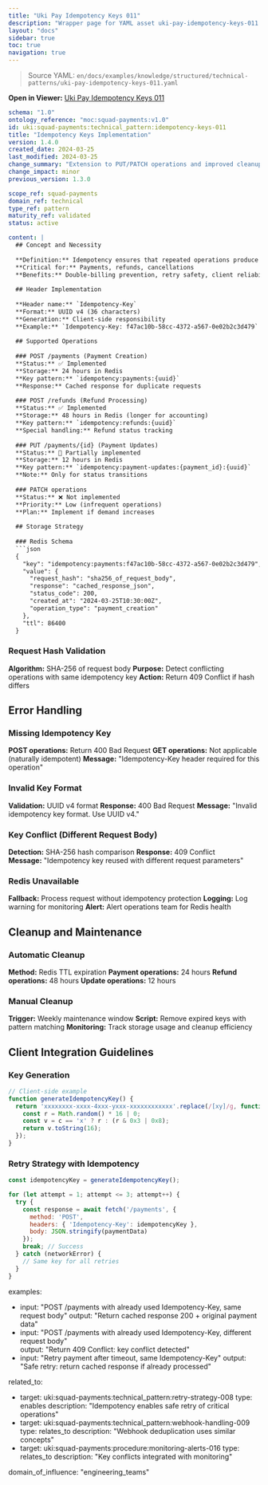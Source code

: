 ```yaml
---
title: "Uki Pay Idempotency Keys 011"
description: "Wrapper page for YAML asset uki-pay-idempotency-keys-011.yaml"
layout: "docs"
sidebar: true
toc: true
navigation: true
---
```


> Source YAML: `en/docs/examples/knowledge/structured/technical-patterns/uki-pay-idempotency-keys-011.yaml`

**Open in Viewer:** [Uki Pay Idempotency Keys 011](/en/docs/viewer?file=/docs/examples/knowledge/structured/technical-patterns/uki-pay-idempotency-keys-011.yaml)



```yaml
schema: "1.0"
ontology_reference: "moc:squad-payments:v1.0"
id: uki:squad-payments:technical_pattern:idempotency-keys-011
title: "Idempotency Keys Implementation"
version: 1.4.0
created_date: 2024-03-25
last_modified: 2024-03-25
change_summary: "Extension to PUT/PATCH operations and improved cleanup"
change_impact: minor
previous_version: 1.3.0

scope_ref: squad-payments
domain_ref: technical
type_ref: pattern
maturity_ref: validated
status: active

content: |
  ## Concept and Necessity
  
  **Definition:** Idempotency ensures that repeated operations produce the same result
  **Critical for:** Payments, refunds, cancellations
  **Benefits:** Double-billing prevention, retry safety, client reliability
  
  ## Header Implementation
  
  **Header name:** `Idempotency-Key`
  **Format:** UUID v4 (36 characters)
  **Generation:** Client-side responsibility
  **Example:** `Idempotency-Key: f47ac10b-58cc-4372-a567-0e02b2c3d479`
  
  ## Supported Operations
  
  ### POST /payments (Payment Creation)
  **Status:** ✅ Implemented
  **Storage:** 24 hours in Redis
  **Key pattern:** `idempotency:payments:{uuid}`
  **Response:** Cached response for duplicate requests
  
  ### POST /refunds (Refund Processing)  
  **Status:** ✅ Implemented
  **Storage:** 48 hours in Redis (longer for accounting)
  **Key pattern:** `idempotency:refunds:{uuid}`
  **Special handling:** Refund status tracking
  
  ### PUT /payments/{id} (Payment Updates)
  **Status:** 🚧 Partially implemented  
  **Storage:** 12 hours in Redis
  **Key pattern:** `idempotency:payment-updates:{payment_id}:{uuid}`
  **Note:** Only for status transitions
  
  ### PATCH operations
  **Status:** ❌ Not implemented
  **Priority:** Low (infrequent operations)
  **Plan:** Implement if demand increases
  
  ## Storage Strategy
  
  ### Redis Schema
  ```json
  {
    "key": "idempotency:payments:f47ac10b-58cc-4372-a567-0e02b2c3d479",
    "value": {
      "request_hash": "sha256_of_request_body",
      "response": "cached_response_json",
      "status_code": 200,
      "created_at": "2024-03-25T10:30:00Z",
      "operation_type": "payment_creation"
    },
    "ttl": 86400
  }
  ```

  
  ### Request Hash Validation
  **Algorithm:** SHA-256 of request body
  **Purpose:** Detect conflicting operations with same idempotency key
  **Action:** Return 409 Conflict if hash differs
  
  ## Error Handling
  
  ### Missing Idempotency Key
  **POST operations:** Return 400 Bad Request
  **GET operations:** Not applicable (naturally idempotent)
  **Message:** "Idempotency-Key header required for this operation"
  
  ### Invalid Key Format
  **Validation:** UUID v4 format
  **Response:** 400 Bad Request
  **Message:** "Invalid idempotency key format. Use UUID v4."
  
  ### Key Conflict (Different Request Body)
  **Detection:** SHA-256 hash comparison
  **Response:** 409 Conflict  
  **Message:** "Idempotency key reused with different request parameters"
  
  ### Redis Unavailable
  **Fallback:** Process request without idempotency protection
  **Logging:** Log warning for monitoring
  **Alert:** Alert operations team for Redis health
  
  ## Cleanup and Maintenance
  
  ### Automatic Cleanup
  **Method:** Redis TTL expiration
  **Payment operations:** 24 hours
  **Refund operations:** 48 hours
  **Update operations:** 12 hours
  
  ### Manual Cleanup
  **Trigger:** Weekly maintenance window
  **Script:** Remove expired keys with pattern matching
  **Monitoring:** Track storage usage and cleanup efficiency
  
  ## Client Integration Guidelines
  
  ### Key Generation
  ```javascript
  // Client-side example
  function generateIdempotencyKey() {
    return 'xxxxxxxx-xxxx-4xxx-yxxx-xxxxxxxxxxxx'.replace(/[xy]/g, function(c) {
      const r = Math.random() * 16 | 0;
      const v = c == 'x' ? r : (r & 0x3 | 0x8);
      return v.toString(16);
    });
  }
  ```

  
  ### Retry Strategy with Idempotency
  ```javascript
  const idempotencyKey = generateIdempotencyKey();
  
  for (let attempt = 1; attempt <= 3; attempt++) {
    try {
      const response = await fetch('/payments', {
        method: 'POST',
        headers: { 'Idempotency-Key': idempotencyKey },
        body: JSON.stringify(paymentData)
      });
      break; // Success
    } catch (networkError) {
      // Same key for all retries
    }
  }
  ```


examples:
  - input: "POST /payments with already used Idempotency-Key, same request body"
    output: "Return cached response 200 + original payment data"
  - input: "POST /payments with already used Idempotency-Key, different request body"  
    output: "Return 409 Conflict: key conflict detected"
  - input: "Retry payment after timeout, same Idempotency-Key"
    output: "Safe retry: return cached response if already processed"

related_to:
  - target: uki:squad-payments:technical_pattern:retry-strategy-008
    type: enables
    description: "Idempotency enables safe retry of critical operations"
  - target: uki:squad-payments:technical_pattern:webhook-handling-009
    type: relates_to
    description: "Webhook deduplication uses similar concepts"
  - target: uki:squad-payments:procedure:monitoring-alerts-016
    type: relates_to
    description: "Key conflicts integrated with monitoring"

domain_of_influence: "engineering_teams"
```
